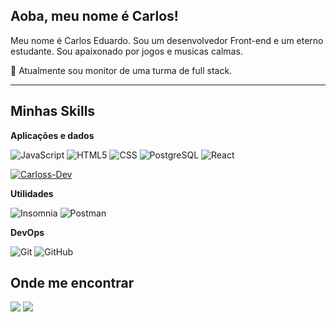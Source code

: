 ## Aoba, meu nome é Carlos!

Meu nome é Carlos Eduardo. Sou um desenvolvedor Front-end e um eterno estudante. Sou apaixonado por jogos e musicas calmas.

💬 Atualmente sou monitor de uma turma de full stack.

---

## Minhas Skills

**Aplicações e dados**

![JavaScript](https://img.shields.io/badge/-JavaScript-333333?style=flat&logo=javascript)
![HTML5](https://img.shields.io/badge/-HTML5-333333?style=flat&logo=HTML5)
![CSS](https://img.shields.io/badge/-CSS-333333?style=flat&logo=CSS3&logoColor=1572B6)
![PostgreSQL](https://img.shields.io/badge/-PostgreSQL-333333?style=flat&logo=postgreSQL)
![React](https://img.shields.io/badge/-React-333333?style=flat&logo=react)

[![Carloss-Dev](https://github-readme-stats.vercel.app/api/top-langs/?username=Carloss-Dev&hide=html&layout=compact&theme=Radical)](https://github.com/anuraghazra/github-readme-stats)

**Utilidades**

![Insomnia](https://img.shields.io/badge/-Insomnia-333333?style=flat&logo=insomnia)
![Postman](https://img.shields.io/badge/-Postman-333333?style=flat&logo=postman)

**DevOps**

![Git](https://img.shields.io/badge/-Git-333333?style=flat&logo=git)
![GitHub](https://img.shields.io/badge/-GitHub-333333?style=flat&logo=github)

## Onde me encontrar

<div>
<a href = "carlos2019cavalcante@gmail.com"><img loading="lazy" src="https://img.shields.io/badge/Gmail-D14836?style=for-the-badge&logo=gmail&logoColor=white" target="_blank"></a>
<a href="www.linkedin.com/in/carlos-lima-26b330317" target="_blank"><img loading="lazy" src="https://img.shields.io/badge/-LinkedIn-%230077B5?style=for-the-badge&logo=linkedin&logoColor=white" target="_blank"></a>   
</div>
